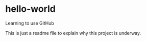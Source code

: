 hello-world
===========

Learning to use GitHub

This is just a readme file to explain why this project is underway.
